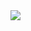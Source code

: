 <img align="right" src="https://github-readme-stats.vercel.app/api?username=WangDanPeng&show_icons=true">


<!---
jianmingmi/jianmingmi is a ✨ special ✨ repository because its `README.md` (this file) appears on your GitHub profile.
You can click the Preview link to take a look at your changes.
--->
